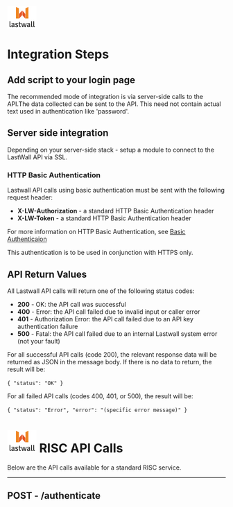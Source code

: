 ![Lastwall Logo](lw-logo.jpg) 


# Integration Steps


## Add script to your login page

The recommended mode of integration is via server-side calls to the API.The data collected can be sent to the API.
This need not contain actual text used in authentication like 'password'.

## Server side integration

Depending on your server-side stack - setup a module to connect to the LastWall API via SSL.

### HTTP Basic Authentication

Lastwall API calls using basic authentication must be sent with the following request header:    

- **X-LW-Authorization** - a standard HTTP Basic Authentication header  
- **X-LW-Token** - a standard HTTP Basic Authentication header    

For more information on HTTP Basic Authentication, see [Basic Authenticaion](http://www.httpwatch.com/httpgallery/authentication/)

This authentication is to be used in conjunction with HTTPS only.

## API Return Values

All Lastwall API calls will return one of the following status codes:

- **200** - OK: the API call was successful
- **400** - Error: the API call failed due to invalid input or caller error
- **401** - Authorization Error: the API call failed due to an API key authentication failure
- **500** - Fatal: the API call failed due to an internal Lastwall system error (not your fault)

For all successful API calls (code 200), the relevant response data will be returned as JSON in the message body. If there is no data to return, the result will be:

`{ "status": "OK" }`

For all failed API calls (codes 400, 401, or 500), the result will be:

`{ "status": "Error", "error": "(specific error message)" }`


# ![Lastwall Logo](lw-logo.jpg) RISC API Calls

Below are the API calls available for a standard RISC service.


---------------------------------------

## POST - /authenticate

